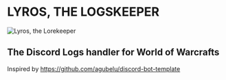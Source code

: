 # LYROS, THE LOGSKEEPER

![Lyros, the Lorekeeper](https://i.imgur.com/VA1mFiX.jpg)

## The Discord Logs handler for World of Warcrafts

Inspired by https://github.com/agubelu/discord-bot-template
